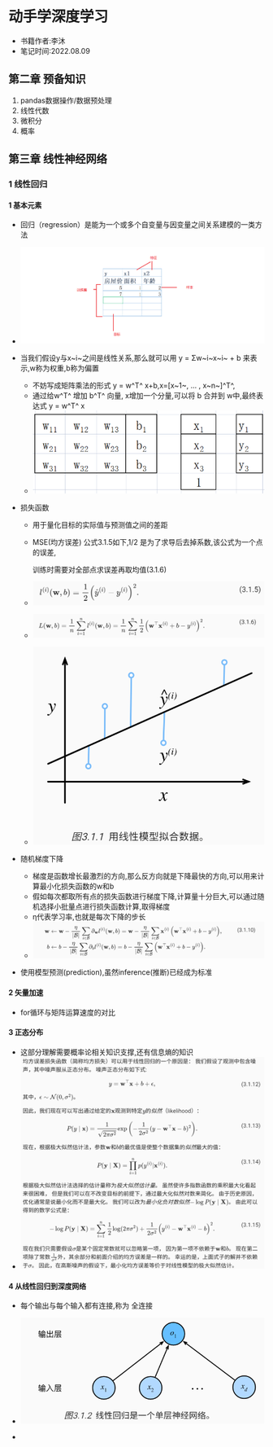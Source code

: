 # 动手学深度学习

- 书籍作者:李沐
- 笔记时间:2022.08.09

## 第二章 预备知识

1. pandas数据操作/数据预处理
2. 线性代数
3. 微积分
4. 概率

## 第三章 线性神经网络

### 1 线性回归

#### 1 基本元素

- 回归（regression）是能为一个或多个自变量与因变量之间关系建模的一类方法
- ![](./images/concetions.png)

- 当我们假设y与x~i~之间是线性关系,那么就可以用  y = Σw~i~x~i~ + b 来表示,w称为权重,b称为偏置
  - 不妨写成矩阵乘法的形式  y = w^T^ x+b,x=[x~1~, ... , x~n~]^T^,
  - 通过给w^T^ 增加 b^T^ 向量, x增加一个分量,可以将 b 合并到 w中,最终表达式 y = w^T^ x
  - ![image-20220809112310948](images/image-20220809112310948.png)

- 损失函数

  - 用于量化目标的实际值与预测值之间的差距

  - MSE(均方误差) 公式3.1.5如下,1/2 是为了求导后去掉系数,该公式为一个点的误差,

    训练时需要对全部点求误差再取均值(3.1.6)

  - ![image-20220809112611140](images/image-20220809112611140.png)

  - ![image-20220809112859065](images/image-20220809112859065.png)

  - ![image-20220809112533260](images/image-20220809112533260.png)

- 随机梯度下降
  - 梯度是函数增长最激烈的方向,那么反方向就是下降最快的方向,可以用来计算最小化损失函数的w和b
  - 假如每次都取所有点的损失函数进行梯度下降,计算量十分巨大,可以通过随机选择小批量点进行损失函数计算,取得梯度
  -  η代表学习率,也就是每次下降的步长
  - ![image-20220809113547462](images/image-20220809113547462.png)



- 使用模型预测(prediction),虽然inference(推断)已经成为标准

#### 2 矢量加速

- for循环与矩阵运算速度的对比

#### 3 正态分布

- 这部分理解需要概率论相关知识支撑,还有信息熵的知识
- ![image-20220809161948889](images/image-20220809161948889.png)

#### 4 从线性回归到深度网络

- 每个输出与每个输入都有连接,称为 全连接
- ![image-20220809162154244](images/image-20220809162154244.png)

- 
